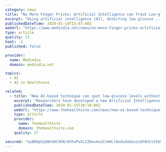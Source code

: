 ```yaml
---
category: news
title: "No More Finger Pricks: Artificial Intelligence can Track Low-glucose Levels Via ECG"
excerpt: "Using artificial intelligence (AI), detecting low glucose ... Likewise, personalized therapy based on our system could be more effective than current approaches. Dr Leandro Pecchia comments ..."
publishedDateTime: 2020-01-14T13:07:00Z
webUrl: "https://www.medindia.net/news/no-more-finger-pricks-artificial-intelligence-can-track-low-glucose-levels-via-ecg-192543-1.htm"
type: article
quality: 13
heat: -1
published: false

provider:
  name: Medindia
  domain: medindia.net

topics:
  - AI
  - AI in Healthcare

related:
  - title: "New AI-based technique can spot low-glucose levels without fingerprick test"
    excerpt: "Researchers have developed a new Artificial Intelligence (AI)-based technique ... Basing on this information, clinicians can adapt the therapy to each individual,” the authors wrote."
    publishedDateTime: 2020-01-15T10:18:00Z
    webUrl: "https://www.thehealthsite.com/news/new-ai-based-technique-can-spot-low-glucose-levels-without-fingerprick-test-722291/"
    type: article
    provider:
      name: TheHealthSite
      domain: thehealthsite.com
    quality: 17

secured: "ey8D6pVykNnSHC9kR/AthvPxhLI2Dws4vzCtmHLl0xdudobouzxGF0nCs5YbSSSWgMZ5MOG/D97NHLXLnh/R6Dp6DjLZCpJ891zAOlESA8U3mh7+hL7EcE37b7FROgR5Mxf9nNwTaZqWeeXoSntrd1xjSCguIjReHgn7la1hwjOeclTnBHGak0VgnIcJItsMgRPmslNVren+qZyXYdd2RIXZOFJ0dZtZFJt8jY8jwuPTR93vxrVlcAQoLUd+T1YJ9StSSCuMbZrS7ktzbonqhoVV5KgCafFYVzskqQ2BX4tE9/FOe839pZk6+K9ECSHi;PMcOxUpvkjc3UDwXHuGl0A=="
---
```


